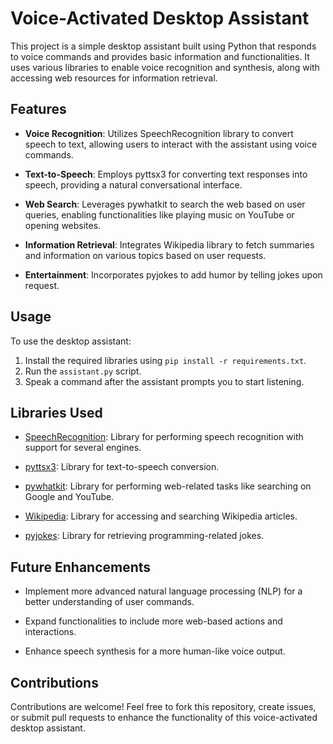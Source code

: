 # Voice-Activated Desktop Assistant

This project is a simple desktop assistant built using Python that responds to voice commands and provides basic information and functionalities. It uses various libraries to enable voice recognition and synthesis, along with accessing web resources for information retrieval.

## Features

- **Voice Recognition**: Utilizes SpeechRecognition library to convert speech to text, allowing users to interact with the assistant using voice commands.
  
- **Text-to-Speech**: Employs pyttsx3 for converting text responses into speech, providing a natural conversational interface.
  
- **Web Search**: Leverages pywhatkit to search the web based on user queries, enabling functionalities like playing music on YouTube or opening websites.
  
- **Information Retrieval**: Integrates Wikipedia library to fetch summaries and information on various topics based on user requests.
  
- **Entertainment**: Incorporates pyjokes to add humor by telling jokes upon request.

## Usage

To use the desktop assistant:

1. Install the required libraries using `pip install -r requirements.txt`.
2. Run the `assistant.py` script.
3. Speak a command after the assistant prompts you to start listening.
   
## Libraries Used

- [SpeechRecognition](https://pypi.org/project/SpeechRecognition/): Library for performing speech recognition with support for several engines.
  
- [pyttsx3](https://pypi.org/project/pyttsx3/): Library for text-to-speech conversion.
  
- [pywhatkit](https://pypi.org/project/pywhatkit/): Library for performing web-related tasks like searching on Google and YouTube.
  
- [Wikipedia](https://pypi.org/project/wikipedia/): Library for accessing and searching Wikipedia articles.
  
- [pyjokes](https://pypi.org/project/pyjokes/): Library for retrieving programming-related jokes.

## Future Enhancements

- Implement more advanced natural language processing (NLP) for a better understanding of user commands.
  
- Expand functionalities to include more web-based actions and interactions.
  
- Enhance speech synthesis for a more human-like voice output.

## Contributions

Contributions are welcome! Feel free to fork this repository, create issues, or submit pull requests to enhance the functionality of this voice-activated desktop assistant.
